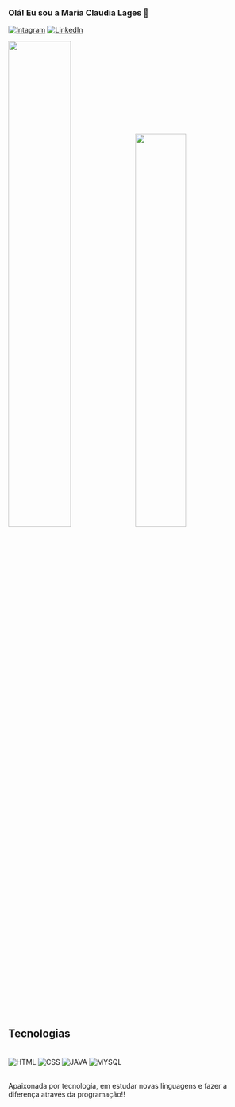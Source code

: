 ### Olá! Eu sou a Maria Claudia Lages 👋

[![Intagram](https://img.shields.io/badge/Instagram-E4405F?style=for-the-badge&logo=instagram&logoColor=white)](https://www.instagram.com/marialagess/)
[![LinkedIn](https://img.shields.io/badge/LinkedIn-0077B5?style=for-the-badge&logo=linkedin&logoColor=white)]([https://www.instagram.com/marialagess/](https://www.linkedin.com/in/maria-claudia-lages-154865180/)https://www.linkedin.com/in/maria-claudia-lages-154865180/)


<img width="50%" src="https://github-readme-stats.vercel.app/api?username=marialages&show_icons=true&theme=dracula"> <img width="45%" src="https://github-readme-stats.vercel.app/api/top-langs/?username=marialages&hide_progress=true">

## Tecnologias 
<div style = "display: Inline_Block"><br/>
<img align="center" alt="HTML" src="https://img.shields.io/badge/HTML-239120?style=for-the-badge&logo=html5&logoColor=white">
<img align="center" alt="CSS" src="https://img.shields.io/badge/CSS-239120?&style=for-the-badge&logo=css3&logoColor=white">
<img align="center" alt="JAVA" src="https://img.shields.io/badge/Java-ED8B00?style=for-the-badge&logo=openjdk&logoColor=white">
<img align="center" alt="MYSQL" src="https://img.shields.io/badge/MySQL-00000F?style=for-the-badge&logo=mysql&logoColor=white">
</div></br>

Apaixonada por tecnologia, em estudar novas linguagens e  fazer a diferença através da programação!!




